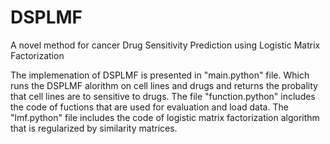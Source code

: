 # DSPLMF
 A novel method for cancer Drug Sensitivity Prediction using Logistic Matrix Factorization
 
 
The implemenation of DSPLMF is presented in "main.python" file. Which runs the DSPLMF alorithm on cell lines and drugs and returns the probality that cell lines are to sensitive to drugs. The file "function.python" includes the code of fuctions that are used for evaluation and load data. The "lmf.python" file includes the code of logistic matrix factorization algorithm that is regularized by similarity matrices.
